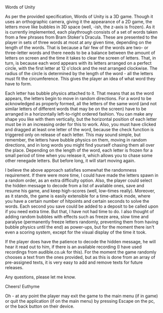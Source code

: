 Words of Unity

As per the provided specification, Words of Unity is a 3D game. Though it uses an orthographic camera, giving it the appearance of a 2D game, the letters move like bubbles in 3D space (well, -ish, the z-axis is frozen). As it is currently implemented, each playthrough consists of a set of words taken from a few phrases from Bram Stoker's Dracula. These are presented to the player in sets of three words at most at any given time, depending on the length of the words. That is because a fair few of the words are two- or three-letter words and there needs to be a balance between the amount of letters on screen and the time it takes to clear the screen of letters. That, in turn, is because each word appears with its letters arranged on a perfect circle, with the first letter at 12 o'clock and the rest arranged clockwise. The radius of the circle is determined by the length of the word - all the letters must fit the circumference. This gives the player an idea of what word they have to form.

Each letter has bubble physics attached to it. That means that as the word appears, the letters begin to move in random directions. For a word to be acknowledged as properly formed, all the letters of the same word (and not similar letters of different words that may be on the screen) have to be arranged in a horizontally left-to-right ordered fashion. You can make any shape you like with them vertically, but the horizontal position of each letter must be in an increasing order for this to work. Also, you must have clicked and dragged at least one letter of the word, because the check function is triggered only on release of each letter. This may sound simple, but remember, the letters have bubble physics on them, moving in random directions, and in long words you might find yourself chasing them all over the place. Depending on the length of the word, each letter is frozen for a small period of time when you release it, which allows you to chase some other renegade letters. But before long, it will start moving again.

I believe the above approach satisfies somewhat the randomness requirement. If there were more time, I could have made the letters spawn in a random order, as an extra difficulty option. Also, the player could select the hidden message to decode from a list of available ones, save and resume his game, and keep high-scores (well, low-times really). Moreover, as it stands, the game is easily extensible for a time-attack mode, where you have a certain number of hitpoints and certain seconds to solve the words. Each second you save could be added to a deposit to be called upon if you need extra time. But that, I have not had time to do. I also thought of adding random bubbles with effects such as freeze area, slow time and paralyse (permanently freeze letters randomly, preventing them from having bubble physics until the end) as power-ups, but for the moment there isn't even a scoring system, except for the visual display of the time it took.

If the player does have the patience to decode the hidden message, he will hear it read out to him, if there is an available recording (I have used recordings from audible.co.uk for this). For the moment the game randomly chooses a text from the ones provided, but as this is done from an array of pre-assigned texts, it is very easy to add and remove texts for future releases.

Any questions, please let me know.

Cheers!
Euthyme

Oh - at any point the player may exit the game to the main menu (if in game) or quit the application (if on the main menu) by pressing Escape on the pc, or the back button on their device.